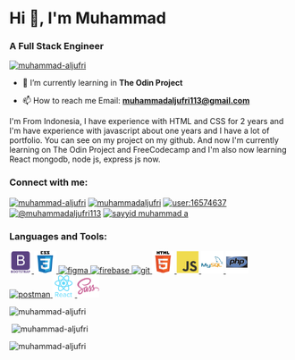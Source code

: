 <h1>Hi 👋, I'm Muhammad</h1>
<h3>A Full Stack Engineer</h3>

<p align="left"> <a href="https://github.com/ryo-ma/github-profile-trophy"><img src="https://github-profile-trophy.vercel.app/?username=muhammad-2022" alt="muhammad-aljufri" /></a> </p>

- 🌱 I’m currently learning in **The Odin Project**

- 📫 How to reach me Email: **muhammadaljufri113@gmail.com**

I'm From Indonesia, I have experience with HTML and CSS for 2 years and I'm have experience with javascript about one years and I have a lot of portfolio. You can see on my project on my github. And now I'm currently learning on The Odin Project and FreeCodecamp and I'm also now learning React mongodb, node js, express js now.
<!-- BLOG-POST-LIST:END -->

<h3 align="left">Connect with me:</h3>
<p align="left">
<a href="https://codepen.io/muhammad-2022" target="blank"><img align="center" src="https://raw.githubusercontent.com/rahuldkjain/github-profile-readme-generator/master/src/images/icons/Social/codepen.svg" alt="muhammad-aljufri" height="30" width="40" /></a>
<a href="https://dev.to/muhammad2022" target="blank"><img align="center" src="https://cdn.jsdelivr.net/npm/simple-icons@3.0.1/icons/dev-dot-to.svg" alt="muhammadaljufri" height="30" width="40" /></a>
<a href="https://stackoverflow.com/users/16574637" target="blank"><img align="center" src="https://raw.githubusercontent.com/rahuldkjain/github-profile-readme-generator/master/src/images/icons/Social/stack-overflow.svg" alt="user:16574637" height="30" width="40" /></a>
<a href="https://medium.com/@muhammad2021" target="blank"><img align="center" src="https://raw.githubusercontent.com/rahuldkjain/github-profile-readme-generator/master/src/images/icons/Social/medium.svg" alt="@muhammadaljufri113" height="30" width="40" /></a>
<a href="https://www.hackerrank.com/Muhammad_2020" target="blank"><img align="center" src="https://raw.githubusercontent.com/rahuldkjain/github-profile-readme-generator/master/src/images/icons/Social/hackerrank.svg" alt="sayyid muhammad a" height="30" width="40" /></a>
</p>

<h3 align="left">Languages and Tools:</h3>
<p align="left"> <a href="https://getbootstrap.com" target="_blank"> <img src="https://raw.githubusercontent.com/devicons/devicon/master/icons/bootstrap/bootstrap-plain-wordmark.svg" alt="bootstrap" width="40" height="40"/> </a> <a href="https://www.w3schools.com/css/" target="_blank"> <img src="https://raw.githubusercontent.com/devicons/devicon/master/icons/css3/css3-original-wordmark.svg" alt="css3" width="40" height="40"/> </a> <a href="https://www.figma.com/" target="_blank"> <img src="https://www.vectorlogo.zone/logos/figma/figma-icon.svg" alt="figma" width="40" height="40"/> </a> <a href="https://firebase.google.com/" target="_blank"> <img src="https://www.vectorlogo.zone/logos/firebase/firebase-icon.svg" alt="firebase" width="40" height="40"/> </a> <a href="https://git-scm.com/" target="_blank"> <img src="https://www.vectorlogo.zone/logos/git-scm/git-scm-icon.svg" alt="git" width="40" height="40"/> </a> <a href="https://www.w3.org/html/" target="_blank"> <img src="https://raw.githubusercontent.com/devicons/devicon/master/icons/html5/html5-original-wordmark.svg" alt="html5" width="40" height="40"/> </a> <a href="https://developer.mozilla.org/en-US/docs/Web/JavaScript" target="_blank"> <img src="https://raw.githubusercontent.com/devicons/devicon/master/icons/javascript/javascript-original.svg" alt="javascript" width="40" height="40"/> </a> <a href="https://www.mysql.com/" target="_blank"> <img src="https://raw.githubusercontent.com/devicons/devicon/master/icons/mysql/mysql-original-wordmark.svg" alt="mysql" width="40" height="40"/> </a> <a href="https://www.php.net" target="_blank"> <img src="https://raw.githubusercontent.com/devicons/devicon/master/icons/php/php-original.svg" alt="php" width="40" height="40"/> </a> <a href="https://postman.com" target="_blank"> <img src="https://www.vectorlogo.zone/logos/getpostman/getpostman-icon.svg" alt="postman" width="40" height="40"/> </a> <a href="https://reactjs.org/" target="_blank"> <img src="https://raw.githubusercontent.com/devicons/devicon/master/icons/react/react-original-wordmark.svg" alt="react" width="40" height="40"/> </a> <a href="https://sass-lang.com" target="_blank"> <img src="https://raw.githubusercontent.com/devicons/devicon/master/icons/sass/sass-original.svg" alt="sass" width="40" height="40"/> </a> </p>

<p><img src="https://github-readme-stats.vercel.app/api/top-langs?username=muhammad-2022&show_icons=true&locale=en&layout=compact" alt="muhammad-aljufri" /></p>

<p>&nbsp;<img src="https://github-readme-stats.vercel.app/api?username=muhammad-2022&show_icons=true&locale=en" alt="muhammad-aljufri" /></p>

<p><img src="https://github-readme-streak-stats.herokuapp.com/?user=muhammad-2022&" alt="muhammad-aljufri" /></p>
